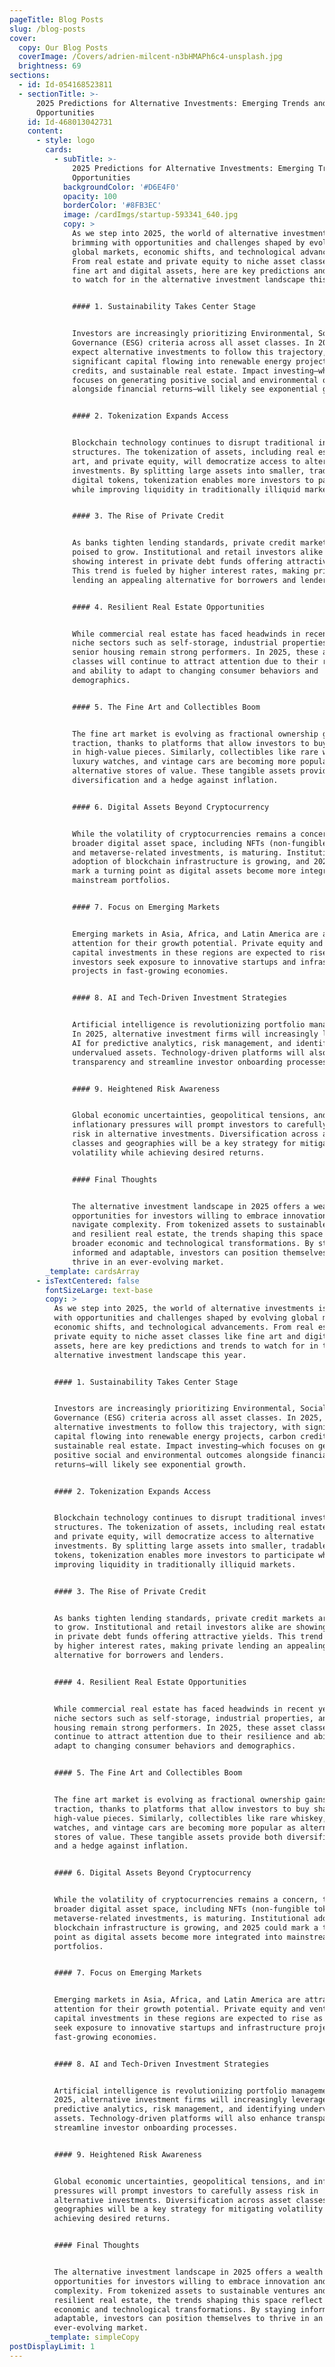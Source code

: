 ```yaml
---
pageTitle: Blog Posts
slug: /blog-posts
cover:
  copy: Our Blog Posts
  coverImage: /Covers/adrien-milcent-n3bHMAPh6c4-unsplash.jpg
  brightness: 69
sections:
  - id: Id-054168523811
  - sectionTitle: >-
      2025 Predictions for Alternative Investments: Emerging Trends and
      Opportunities
    id: Id-468013042731
    content:
      - style: logo
        cards:
          - subTitle: >-
              2025 Predictions for Alternative Investments: Emerging Trends and
              Opportunities
            backgroundColor: '#D6E4F0'
            opacity: 100
            borderColor: '#8FB3EC'
            image: /cardImgs/startup-593341_640.jpg
            copy: >
              As we step into 2025, the world of alternative investments is
              brimming with opportunities and challenges shaped by evolving
              global markets, economic shifts, and technological advancements.
              From real estate and private equity to niche asset classes like
              fine art and digital assets, here are key predictions and trends
              to watch for in the alternative investment landscape this year.


              #### 1. Sustainability Takes Center Stage


              Investors are increasingly prioritizing Environmental, Social, and
              Governance (ESG) criteria across all asset classes. In 2025,
              expect alternative investments to follow this trajectory, with
              significant capital flowing into renewable energy projects, carbon
              credits, and sustainable real estate. Impact investing—which
              focuses on generating positive social and environmental outcomes
              alongside financial returns—will likely see exponential growth.


              #### 2. Tokenization Expands Access


              Blockchain technology continues to disrupt traditional investment
              structures. The tokenization of assets, including real estate,
              art, and private equity, will democratize access to alternative
              investments. By splitting large assets into smaller, tradable
              digital tokens, tokenization enables more investors to participate
              while improving liquidity in traditionally illiquid markets.


              #### 3. The Rise of Private Credit


              As banks tighten lending standards, private credit markets are
              poised to grow. Institutional and retail investors alike are
              showing interest in private debt funds offering attractive yields.
              This trend is fueled by higher interest rates, making private
              lending an appealing alternative for borrowers and lenders.


              #### 4. Resilient Real Estate Opportunities


              While commercial real estate has faced headwinds in recent years,
              niche sectors such as self-storage, industrial properties, and
              senior housing remain strong performers. In 2025, these asset
              classes will continue to attract attention due to their resilience
              and ability to adapt to changing consumer behaviors and
              demographics.


              #### 5. The Fine Art and Collectibles Boom


              The fine art market is evolving as fractional ownership gains
              traction, thanks to platforms that allow investors to buy shares
              in high-value pieces. Similarly, collectibles like rare whiskey,
              luxury watches, and vintage cars are becoming more popular as
              alternative stores of value. These tangible assets provide both
              diversification and a hedge against inflation.


              #### 6. Digital Assets Beyond Cryptocurrency


              While the volatility of cryptocurrencies remains a concern, the
              broader digital asset space, including NFTs (non-fungible tokens)
              and metaverse-related investments, is maturing. Institutional
              adoption of blockchain infrastructure is growing, and 2025 could
              mark a turning point as digital assets become more integrated into
              mainstream portfolios.


              #### 7. Focus on Emerging Markets


              Emerging markets in Asia, Africa, and Latin America are attracting
              attention for their growth potential. Private equity and venture
              capital investments in these regions are expected to rise as
              investors seek exposure to innovative startups and infrastructure
              projects in fast-growing economies.


              #### 8. AI and Tech-Driven Investment Strategies


              Artificial intelligence is revolutionizing portfolio management.
              In 2025, alternative investment firms will increasingly leverage
              AI for predictive analytics, risk management, and identifying
              undervalued assets. Technology-driven platforms will also enhance
              transparency and streamline investor onboarding processes.


              #### 9. Heightened Risk Awareness


              Global economic uncertainties, geopolitical tensions, and
              inflationary pressures will prompt investors to carefully assess
              risk in alternative investments. Diversification across asset
              classes and geographies will be a key strategy for mitigating
              volatility while achieving desired returns.


              #### Final Thoughts


              The alternative investment landscape in 2025 offers a wealth of
              opportunities for investors willing to embrace innovation and
              navigate complexity. From tokenized assets to sustainable ventures
              and resilient real estate, the trends shaping this space reflect
              broader economic and technological transformations. By staying
              informed and adaptable, investors can position themselves to
              thrive in an ever-evolving market.
        _template: cardsArray
      - isTextCentered: false
        fontSizeLarge: text-base
        copy: >
          As we step into 2025, the world of alternative investments is brimming
          with opportunities and challenges shaped by evolving global markets,
          economic shifts, and technological advancements. From real estate and
          private equity to niche asset classes like fine art and digital
          assets, here are key predictions and trends to watch for in the
          alternative investment landscape this year.


          #### 1. Sustainability Takes Center Stage


          Investors are increasingly prioritizing Environmental, Social, and
          Governance (ESG) criteria across all asset classes. In 2025, expect
          alternative investments to follow this trajectory, with significant
          capital flowing into renewable energy projects, carbon credits, and
          sustainable real estate. Impact investing—which focuses on generating
          positive social and environmental outcomes alongside financial
          returns—will likely see exponential growth.


          #### 2. Tokenization Expands Access


          Blockchain technology continues to disrupt traditional investment
          structures. The tokenization of assets, including real estate, art,
          and private equity, will democratize access to alternative
          investments. By splitting large assets into smaller, tradable digital
          tokens, tokenization enables more investors to participate while
          improving liquidity in traditionally illiquid markets.


          #### 3. The Rise of Private Credit


          As banks tighten lending standards, private credit markets are poised
          to grow. Institutional and retail investors alike are showing interest
          in private debt funds offering attractive yields. This trend is fueled
          by higher interest rates, making private lending an appealing
          alternative for borrowers and lenders.


          #### 4. Resilient Real Estate Opportunities


          While commercial real estate has faced headwinds in recent years,
          niche sectors such as self-storage, industrial properties, and senior
          housing remain strong performers. In 2025, these asset classes will
          continue to attract attention due to their resilience and ability to
          adapt to changing consumer behaviors and demographics.


          #### 5. The Fine Art and Collectibles Boom


          The fine art market is evolving as fractional ownership gains
          traction, thanks to platforms that allow investors to buy shares in
          high-value pieces. Similarly, collectibles like rare whiskey, luxury
          watches, and vintage cars are becoming more popular as alternative
          stores of value. These tangible assets provide both diversification
          and a hedge against inflation.


          #### 6. Digital Assets Beyond Cryptocurrency


          While the volatility of cryptocurrencies remains a concern, the
          broader digital asset space, including NFTs (non-fungible tokens) and
          metaverse-related investments, is maturing. Institutional adoption of
          blockchain infrastructure is growing, and 2025 could mark a turning
          point as digital assets become more integrated into mainstream
          portfolios.


          #### 7. Focus on Emerging Markets


          Emerging markets in Asia, Africa, and Latin America are attracting
          attention for their growth potential. Private equity and venture
          capital investments in these regions are expected to rise as investors
          seek exposure to innovative startups and infrastructure projects in
          fast-growing economies.


          #### 8. AI and Tech-Driven Investment Strategies


          Artificial intelligence is revolutionizing portfolio management. In
          2025, alternative investment firms will increasingly leverage AI for
          predictive analytics, risk management, and identifying undervalued
          assets. Technology-driven platforms will also enhance transparency and
          streamline investor onboarding processes.


          #### 9. Heightened Risk Awareness


          Global economic uncertainties, geopolitical tensions, and inflationary
          pressures will prompt investors to carefully assess risk in
          alternative investments. Diversification across asset classes and
          geographies will be a key strategy for mitigating volatility while
          achieving desired returns.


          #### Final Thoughts


          The alternative investment landscape in 2025 offers a wealth of
          opportunities for investors willing to embrace innovation and navigate
          complexity. From tokenized assets to sustainable ventures and
          resilient real estate, the trends shaping this space reflect broader
          economic and technological transformations. By staying informed and
          adaptable, investors can position themselves to thrive in an
          ever-evolving market.
        _template: simpleCopy
postDisplayLimit: 1
---
```


